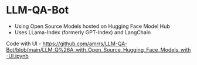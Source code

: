 # LLM-QA-Bot

* Using Open Source Models hosted on Hugging Face Model Hub
* Uses LLama-Index (formerly GPT-Index) and LangChain


Code with UI - https://github.com/amrrs/LLM-QA-Bot/blob/main/LLM_Q%26A_with_Open_Source_Hugging_Face_Models_with-UI.ipynb
